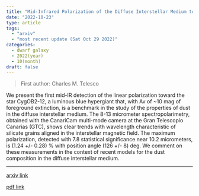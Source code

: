 ```yaml
---
title: "Mid-Infrared Polarization of the Diffuse Interstellar Medium toward CygOB2-12"
date: "2022-10-23"
type: article
tags:
  - "arxiv"
  - "most recent update (Sat Oct 29 2022)"
categories:
  - dwarf galaxy
  - 2022(year)
  - 10(month)
draft: false
---
```


> First author: Charles M. Telesco

 We present the first mid-IR detection of the linear polarization toward the
star CygOB2-12, a luminous blue hypergiant that, with Av of ~10 mag of
foreground extinction, is a benchmark in the study of the properties of dust in
the diffuse interstellar medium. The 8-13 micrometer spectropolarimetry,
obtained with the CanariCam multi-mode camera at the Gran Telescopio Canarias
(GTC), shows clear trends with wavelength characteristic of silicate grains
aligned in the interstellar magnetic field. The maximum polarization, detected
with 7.8 statistical significance near 10.2 micrometers, is (1.24 +/- 0.28) %
with position angle (126 +/- 8) deg. We comment on these measurements in the
context of recent models for the dust composition in the diffuse interstellar
medium.

---
[arxiv link](http://arxiv.org/abs/2210.12708v2)

[pdf link](http://arxiv.org/pdf/2210.12708v2)